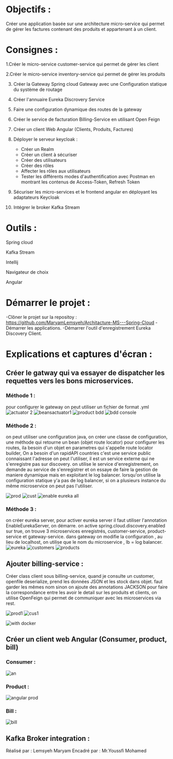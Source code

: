 # Objectifs : 

Créer une application basée sur une architecture micro-service qui permet de gérer les factures contenant des produits et appartenant à un client.

# Consignes : 

1.Créer le micro-service customer-service qui permet de gérer les client

2.Créer le micro-service inventory-service qui permet de gérer les produits

3. Créer la Gateway Spring cloud Gateway avec une Configuration statique du système de routage

4. Créer l'annuaire Eureka Discrovery Service

5. Faire une configuration dynamique des routes de la gateway

6. Créer le service de facturation Billing-Service en utilisant Open Feign

7. Créer un client Web Angular (Clients, Produits, Factures)

8. Déployer le serveur keycloak :
     - Créer un Realm
     - Créer un client à sécuriser
     - Créer des utilisateurs
     - Créer des rôles
     - Affecter les rôles aux utilisateurs
     - Tester les différents modes d'authentification avec Postman en montrant les contenus de Access-Token, Refresh Token 

9. Sécuriser les micro-services et le frontend angular en déployant les adaptateurs Keycloak
10. Intégrer le broker Kafka Stream

# Outils : 

Spring cloud

Kafka Stream

Intellij

Navigateur de choix

Angular

# Démarrer le projet :

-Clôner le projet sur la repositoy : https://github.com/MaryamLemsyeh/Architacture-MS---Spring-Cloud
-Démarrer les applications.
-Démarrer l'outil d'enregistrement Eureka Discovery Client.

# Explications et captures d'écran :

## Créer le gatway qui va essayer de dispatcher les requettes vers les bons microservices.
### Méthode 1 :
pour configurer le gateway on peut utiliser un fichier de format .yml
![actuator 2](https://user-images.githubusercontent.com/105390951/206061225-90217f05-acfc-42f3-a0e2-61465400336b.PNG)
![beansactuator1](https://user-images.githubusercontent.com/105390951/206061219-63bd5439-a761-4512-aa20-d7690c86440a.PNG)
![product bdd](https://user-images.githubusercontent.com/105390951/208404878-85ce1a57-9fd4-425b-a469-b3ad3b1a6c25.PNG)
![bdd console](https://user-images.githubusercontent.com/105390951/208404876-94e0ba19-d746-4819-9fbc-b7b546a522df.PNG)

### Méthode 2 : 
on peut utiliser une configuration java, 
on créer une classe de configuration, une méthode qui retourne un bean (objet route locator) pour configurer les routes, ila  besoin d'un objet en parametres qui s'appelle route locator builder, 
On a besoin d'un rapidAPI countries c'est une service public connaissant l'adresse on peut l'utiliser, il est un service externe qui ne s'enregistre pas sur discovery.
on utilise le service d'enregistrement, on demande au service de s'enregistrer et on essaye de faire la gestion de maniere dynamique mais en exploitant le log balancer.
lorsqu'on utilise la configuration statique y'a pas de log balancer, si on a plusieurs instance du même microservice on peut pas l'utiliser.

![prod](https://user-images.githubusercontent.com/105390951/208405806-b95e53ab-0156-4fab-8b4b-e651f1ec3435.PNG)
![cust](https://user-images.githubusercontent.com/105390951/208405811-eac92f19-4c04-4ec0-8eab-e774b1dfa350.PNG)
![enable eureka all](https://user-images.githubusercontent.com/105390951/206061277-b518c321-e3b9-4e3f-a1ac-5ae20aa86ebc.PNG)

### Méthode 3 : 
on créer eureka server, pour activer eureka server il faut utiliser l'annotation EnableEurekaServer, on démarre.
on active spring.cloud.discovery.enabled sur true, on trouve 3 microservices enregistrés, customer-service, product-service et gateway-service.
dans gateway on modifie la configuration , au lieu de localhost, on utilise que le nom du microservice , lb = log balancer.
![eureka](https://user-images.githubusercontent.com/105390951/208406676-f8616643-c35d-4f19-b420-a9a80c524a3d.PNG)
![customers](https://user-images.githubusercontent.com/105390951/208406831-1cb172bb-d02b-4647-87fc-3b53d2af321d.PNG)
![products](https://user-images.githubusercontent.com/105390951/208406840-3787df07-1a96-4387-908e-f182e80b4d5e.PNG)


## Ajouter billing-service :
Créer class client sous billing-service, quand je consulte un customer, openfile deserialize, prend les données JSON et les stock dans objet. faut garder les mêmes nom sinon on ajoute des annotations JACKSON pour faire la correspondance entre les 
avoir le detail sur les produits et clients, on utilise OpenFeign qui permet de communiquer avec les microservices via rest.

![prod1](https://user-images.githubusercontent.com/105390951/208406386-384093d9-764e-49bc-9b88-8dd72ee62a61.PNG)
![cus1](https://user-images.githubusercontent.com/105390951/208406388-74bd657a-eece-450e-80e5-941d993ba7c2.PNG)

![with docker](https://user-images.githubusercontent.com/105390951/213164752-d17b7a64-3f49-441c-a690-509eeaefcd31.PNG)


## Créer un client web Angular (Consumer, product, bill) 
### Consumer : 
![an](https://user-images.githubusercontent.com/105390951/219729594-dcbef984-f0dd-4f3f-80d4-6e880db8a2ac.png)
### Product : 
![angular prod](https://user-images.githubusercontent.com/105390951/219740490-4cb675b2-3e77-40a5-8a2a-39558e1db351.PNG)

### Bill : 
![bill](https://user-images.githubusercontent.com/105390951/219739372-053db488-aa38-4785-bfa2-9921b8f341b2.png)

## Kafka Broker integration : 


 Réalisé par : Lemsyeh Maryam 
 Encadré par : Mr.Youssfi Mohamed
